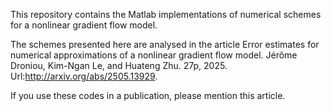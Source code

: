 This repository contains the Matlab implementations of numerical schemes for a nonlinear gradient flow model.

The schemes presented here are analysed in the article Error estimates for numerical approximations of a nonlinear gradient flow model. Jérôme Droniou, Kim-Ngan Le, and Huateng Zhu. 27p, 2025. Url:http://arxiv.org/abs/2505.13929.

If you use these codes in a publication, please mention this article.
